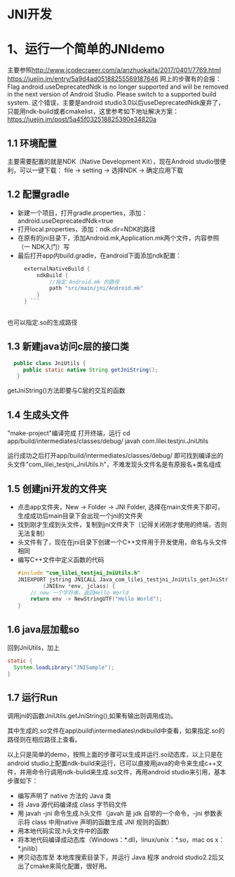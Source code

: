 
JNI开发
=====
# 1、运行一个简单的JNIdemo
 主要参照<http://www.jcodecraeer.com/a/anzhuokaifa/2017/0401/7769.html>  
 <https://juejin.im/entry/5a9d4ad05188255569187646>
网上的步骤有的会报：
Flag android.useDeprecatedNdk is no longer supported and will be removed in the next version of Android Studio. Please switch to a supported build system. 这个错误，主要是android studio3.0以后useDeprecatedNdk废弃了，只能用ndk-build或者cmakelist，这里参考如下地址解决方案：
 <https://juejin.im/post/5a45f032518825390e34820a>
 ## 1.1 环境配置  
  主要需要配置的就是NDK（Native Development Kit），现在Android studio很便利，可以一键下载： file → setting → 选择NDK → 确定应用下载
 ## 1.2 配置gradle
 - 新建一个项目，打开gradle.properties，添加：android.useDeprecatedNdk=true
 - 打开local.properties，添加：ndk.dir=NDK的路径
 - 在原有的jni目录下，添加Android.mk,Application.mk两个文件，内容参照（一 NDK入门）写
 - 最后打开app内build.gradle，在android下面添加ndk配置：   
    ``` gradle
      externalNativeBuild {
          ndkBuild {
              //指定 Android.mk 的路径
              path "src/main/jni/Android.mk"
          }
      } ```
      
  也可以指定.so的生成路径

      
 ## 1.3 新建java访问c层的接口类
 ``` java
   public class JniUtils {
      public static native String getJniString();
    }
   ```
  getJniString()方法即要与C层的交互的函数
## 1.4 生成头文件
  "make-project"编译完成
  打开终端，运行
  cd app/build/intermediates/classes/debug/
    javah com.lilei.testjni.JniUtils

 运行成功之后打开app/build/intermediates/classes/debug/ 即可找到编译出的头文件"com_lilei_testjni_JniUtils.h"，不难发现头文件名是有原报名+类名组成
 
## 1.5 创建jni开发的文件夹
 - 点击app文件夹，New → Folder → JNI Folder, 选择在main文件夹下即可，生成成功后main目录下会出现一个jni的文件夹
 - 找到刚才生成到头文件，复制到jni文件夹下（记得关闭刚才使用的终端，否则无法复制）
 - 头文件有了，现在在jni目录下创建一个C++文件用于开发使用，命名与头文件相同
 - 编写C++文件中定义函数的代码
    ```c++
    #include "com_lilei_testjni_JniUtils.h"
    JNIEXPORT jstring JNICALL Java_com_lilei_testjni_JniUtils_getJniString
            (JNIEnv *env, jclass) {
        // new 一个字符串，返回Hello World
        return env -> NewStringUTF("Hello World");
    }
    ```
## 1.6 java层加载so
  回到JniUtils，加上
  ```java
  static {
    System.loadLibrary("JNISample");
  }
  ```
## 1.7 运行Run
  调用jni的函数JniUtils.getJniString(),如果有输出则调用成功。
  
  其中生成的.so文件在app\build\intermediates\ndkbuild中查看，如果指定.so的路径则在相应路径上查看。
  
以上只是简单的demo，按照上面的步骤可以生成并运行.so动态库，以上只是在android studio上配置ndk-build来运行，已可以直接用java的命令来生成c++文件，并用命令行调用ndk-bulid来生成.so文件，再用android studio来引用，基本步骤如下：
 - 编写声明了 native 方法的 Java 类
 - 将 Java 源代码编译成 class 字节码文件
 - 用 javah -jni 命令生成.h头文件（javah 是 jdk 自带的一个命令，-jni 参数表示将 class 中用native 声明的函数生成 JNI 规则的函数）
 - 用本地代码实现.h头文件中的函数
 - 将本地代码编译成动态库（Windows：\*.dll，linux/unix：\*.so，mac os x：\*.jnilib）
 - 拷贝动态库至 本地库搜索目录下，并运行 Java 程序
android studio2.2后又出了cmake来简化配置，很好用。
